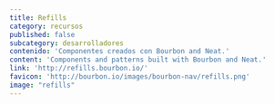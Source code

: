 ```yaml
---
title: Refills
category: recursos
published: false
subcategory: desarrolladores
contenido: 'Componentes creados con Bourbon and Neat.'
content: 'Components and patterns built with Bourbon and Neat.'
link: 'http://refills.bourbon.io/'
favicon: 'http://bourbon.io/images/bourbon-nav/refills.png'
image: "refills"
---
```

